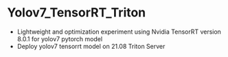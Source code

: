 # Yolov7_TensorRT_Triton
  - Lightweight and optimization experiment using Nvidia TensorRT version 8.0.1 for yolov7 pytorch model
  - Deploy yolov7 tensorrt model on 21.08 Triton Server
